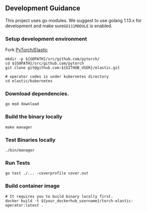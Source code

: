 ## Development Guidance

This project uses go modules. We suggest to use golang 1.13.x for development and make sure`GO111MODULE` is enabled.

### Setup development environment

Fork [PyTorch/Elastic](https://github.com/pytorch/elastic)

```shell
mkdir -p ${GOPATH}/src/github.com/pytorch/
cd ${GOPATH}/src/github.com/pytorch
git clone git@github.com:${GITHUB_USER}/elastic.git

# operator codes is under kubernetes directory
cd elastic/kubernetes
```

### Download dependencies.

```shell
go mod download
```

### Build the binary locally

```shell
make manager
```

### Test Binaries locally

```shell
./bin/manager
```

### Run Tests

```shell
go test ./... -coverprofile cover.out
```

### Build container image

```shell
# It requires you to build binary locally first.
docker build -t ${your_dockerhub_username}/torch-elastic-operator:latest .
```

